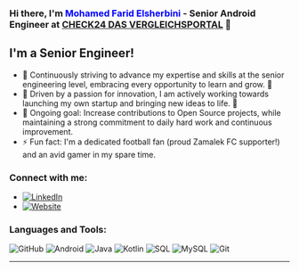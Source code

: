 ### Hi there, I'm <span style="color:blue">Mohamed Farid Elsherbini</span> - Senior Android Engineer at [CHECK24 DAS VERGLEICHSPORTAL][Ewebsite] 👋

## I'm a Senior Engineer!
- 🌱 Continuously striving to advance my expertise and skills at the senior engineering level, embracing every opportunity to learn and grow. 🤣
- 👫 Driven by a passion for innovation, I am actively working towards launching my own startup and bringing new ideas to life. 💪
- 🥅 Ongoing goal: Increase contributions to Open Source projects, while maintaining a strong commitment to daily hard work and continuous improvement.
- ⚡ Fun fact: I'm a dedicated football fan (proud Zamalek FC supporter!) and an avid gamer in my spare time.

### Connect with me:
- [![LinkedIn](https://img.shields.io/badge/LinkedIn-blue?style=flat-square&logo=linkedin)](https://linkedin.com/in/moelsherbini)
- [![Website](https://img.shields.io/badge/Website-blue?style=flat-square&logo=google-chrome)](https://mohamedfaridelsherbini.com)

### Languages and Tools:
![GitHub](https://img.shields.io/badge/GitHub-black?style=flat-square&logo=github)
![Android](https://img.shields.io/badge/Android-green?style=flat-square&logo=android)
![Java](https://img.shields.io/badge/Java-red?style=flat-square&logo=java)
![Kotlin](https://img.shields.io/badge/Kotlin-blue?style=flat-square&logo=kotlin)
![SQL](https://img.shields.io/badge/SQL-orange?style=flat-square&logo=mysql)
![MySQL](https://img.shields.io/badge/MySQL-blue?style=flat-square&logo=mysql)
![Git](https://img.shields.io/badge/Git-orange?style=flat-square&logo=git)

---

[website]: https://mohamedfaridelsherbini.com/
[Ewebsite]: https://www.check24.de/
[linkedin]: https://linkedin.com/in/moelsherbini/
